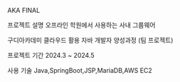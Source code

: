 AKA FINAL 

프로젝트 설명
오프라인 학원에서 사용하는 사내 그룹웨어

구디아카데미
클라우드 활용 자바 개발자 양성과정 (팀 프로젝트) 

프로젝트 기간
2024.3 ~ 2024.5

사용 기술
Java,SpringBoot,JSP,MariaDB,AWS EC2
